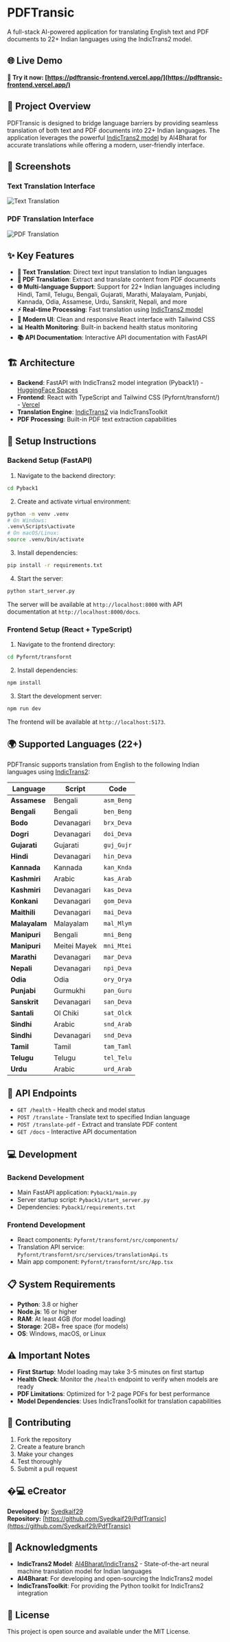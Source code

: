 # PDFTransic

A full-stack AI-powered application for translating English text and PDF documents to 22+ Indian languages using the IndicTrans2 model.

## 🌐 Live Demo

**🚀 Try it now: [https://pdftransic-frontend.vercel.app/](https://pdftransic-frontend.vercel.app/)**

## 🎯 Project Overview

PDFTransic is designed to bridge language barriers by providing seamless translation of both text and PDF documents into 22+ Indian languages. The application leverages the powerful [IndicTrans2 model](https://github.com/AI4Bharat/IndicTrans2) by AI4Bharat for accurate translations while offering a modern, user-friendly interface.

## 📸 Screenshots

### Text Translation Interface
![Text Translation](Pyfornt/transfornt/public/pdftrans1.png)

### PDF Translation Interface  
![PDF Translation](Pyfornt/transfornt/public/trans2.png)

## ✨ Key Features

- **📝 Text Translation**: Direct text input translation to Indian languages
- **📄 PDF Translation**: Extract and translate content from PDF documents
- **🌐 Multi-language Support**: Support for 22+ Indian languages including Hindi, Tamil, Telugu, Bengali, Gujarati, Marathi, Malayalam, Punjabi, Kannada, Odia, Assamese, Urdu, Sanskrit, Nepali, and more
- **⚡ Real-time Processing**: Fast translation using [IndicTrans2 model](https://github.com/AI4Bharat/IndicTrans2)
- **🎨 Modern UI**: Clean and responsive React interface with Tailwind CSS
- **📊 Health Monitoring**: Built-in backend health status monitoring
- **📚 API Documentation**: Interactive API documentation with FastAPI

## 🏗️ Architecture

- **Backend**: FastAPI with IndicTrans2 model integration (Pyback1/) - [HuggingFace Spaces](https://syedkaif29-pdftransic.hf.space)
- **Frontend**: React with TypeScript and Tailwind CSS (Pyfornt/transfornt/) - [Vercel](https://pdftransic-frontend.vercel.app/)
- **Translation Engine**: [IndicTrans2](https://github.com/AI4Bharat/IndicTrans2) via IndicTransToolkit
- **PDF Processing**: Built-in PDF text extraction capabilities

## 🚀 Setup Instructions

### Backend Setup (FastAPI)

1. Navigate to the backend directory:

```bash
cd Pyback1
```

2. Create and activate virtual environment:

```bash
python -m venv .venv
# On Windows:
.venv\Scripts\activate
# On macOS/Linux:
source .venv/bin/activate
```

3. Install dependencies:

```bash
pip install -r requirements.txt
```

4. Start the server:

```bash
python start_server.py
```

The server will be available at `http://localhost:8000` with API documentation at `http://localhost:8000/docs`.

### Frontend Setup (React + TypeScript)

1. Navigate to the frontend directory:

```bash
cd Pyfornt/transfornt
```

2. Install dependencies:

```bash
npm install
```

3. Start the development server:

```bash
npm run dev
```

The frontend will be available at `http://localhost:5173`.

## 🌍 Supported Languages (22+)

PDFTransic supports translation from English to the following Indian languages using [IndicTrans2](https://github.com/AI4Bharat/IndicTrans2):

| Language | Script | Code |
|----------|--------|------|
| **Assamese** | Bengali | `asm_Beng` |
| **Bengali** | Bengali | `ben_Beng` |
| **Bodo** | Devanagari | `brx_Deva` |
| **Dogri** | Devanagari | `doi_Deva` |
| **Gujarati** | Gujarati | `guj_Gujr` |
| **Hindi** | Devanagari | `hin_Deva` |
| **Kannada** | Kannada | `kan_Knda` |
| **Kashmiri** | Arabic | `kas_Arab` |
| **Kashmiri** | Devanagari | `kas_Deva` |
| **Konkani** | Devanagari | `gom_Deva` |
| **Maithili** | Devanagari | `mai_Deva` |
| **Malayalam** | Malayalam | `mal_Mlym` |
| **Manipuri** | Bengali | `mni_Beng` |
| **Manipuri** | Meitei Mayek | `mni_Mtei` |
| **Marathi** | Devanagari | `mar_Deva` |
| **Nepali** | Devanagari | `npi_Deva` |
| **Odia** | Odia | `ory_Orya` |
| **Punjabi** | Gurmukhi | `pan_Guru` |
| **Sanskrit** | Devanagari | `san_Deva` |
| **Santali** | Ol Chiki | `sat_Olck` |
| **Sindhi** | Arabic | `snd_Arab` |
| **Sindhi** | Devanagari | `snd_Deva` |
| **Tamil** | Tamil | `tam_Taml` |
| **Telugu** | Telugu | `tel_Telu` |
| **Urdu** | Arabic | `urd_Arab` |

## 🔧 API Endpoints

- `GET /health` - Health check and model status
- `POST /translate` - Translate text to specified Indian language
- `POST /translate-pdf` - Extract and translate PDF content
- `GET /docs` - Interactive API documentation

## 💻 Development

### Backend Development

- Main FastAPI application: `Pyback1/main.py`
- Server startup script: `Pyback1/start_server.py`
- Dependencies: `Pyback1/requirements.txt`

### Frontend Development

- React components: `Pyfornt/transfornt/src/components/`
- Translation API service: `Pyfornt/transfornt/src/services/translationApi.ts`
- Main app component: `Pyfornt/transfornt/src/App.tsx`

## 📋 System Requirements

- **Python**: 3.8 or higher
- **Node.js**: 16 or higher
- **RAM**: At least 4GB (for model loading)
- **Storage**: 2GB+ free space (for models)
- **OS**: Windows, macOS, or Linux

## ⚠️ Important Notes

- **First Startup**: Model loading may take 3-5 minutes on first startup
- **Health Check**: Monitor the `/health` endpoint to verify when models are ready
- **PDF Limitations**: Optimized for 1-2 page PDFs for best performance
- **Model Dependencies**: Uses IndicTransToolkit for translation capabilities

## 🤝 Contributing

1. Fork the repository
2. Create a feature branch
3. Make your changes
4. Test thoroughly
5. Submit a pull request

## �‍💻 eCreator

**Developed by:** [Syedkaif29](https://github.com/Syedkaif29)  
**Repository:** [https://github.com/Syedkaif29/PdfTransic](https://github.com/Syedkaif29/PdfTransic)

## 🙏 Acknowledgments

- **IndicTrans2 Model**: [AI4Bharat/IndicTrans2](https://github.com/AI4Bharat/IndicTrans2) - State-of-the-art neural machine translation model for Indian languages
- **AI4Bharat**: For developing and open-sourcing the IndicTrans2 model
- **IndicTransToolkit**: For providing the Python toolkit for IndicTrans2 integration

## 📄 License

This project is open source and available under the MIT License.